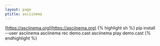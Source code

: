 ```yaml
---
layout: page
ptitle: asciinema
---
```


[https://asciinema.org](https://asciinema.org)
{% highlight sh %}
pip install --user asciinema
asciinema rec demo.cast
asciinema play demo.cast
{% endhighlight %}
